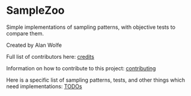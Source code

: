 # SampleZoo
Simple implementations of sampling patterns, with objective tests to compare them.

Created by Alan Wolfe

Full list of contributors here: [credits](credits.md)

Information on how to contribute to this project: [contributing](contributing.md)

Here is a specific list of sampling patterns, tests, and other things which need implementations: [TODOs](todos.md)
